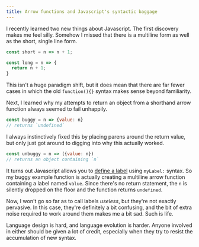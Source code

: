 ```yaml
---
title: Arrow functions and Javascript's syntactic baggage
---
```


I recently learned two new things about Javascript. The first discovery makes me feel silly. Somehow I missed that there is a multiline form as well as the short, single line form.

```js
const short = n => n + 1;

const long = n => {
  return n + 1;
}
```
This isn't a huge paradigm shift, but it does mean that there are far fewer cases in which the old `function(){}` syntax makes sense beyond familiarity.

<!--more-->

Next, I learned why my attempts to return an object from a shorthand arrow function always seemed to fail unhappily.

```js
const buggy = n => {value: n}
// returns `undefined`
```
I always instinctively fixed this by placing parens around the return value, but only just got around to digging into why this actually worked.

```js
const unbuggy = n => ({value: n})
// returns an object containing `n`
```

It turns out Javascript allows you to [define a label](https://developer.mozilla.org/en-US/docs/Web/JavaScript/Reference/Statements/label) using `myLabel:` syntax. So my buggy example function is actually creating a multiline arrow function containing a label named `value`. Since there's no return statement, the `n` is silently dropped on the floor and the function returns `undefined`.

Now, I won't go so far as to call labels *useless*, but they're not exactly pervasive. In this case, they're definitely a bit confusing, and the bit of extra noise required to work around them makes me a bit sad. Such is life.

Language design is hard, and language evolution is harder. Anyone involved in either should be given a lot of credit, especially when they try to resist the accumulation of new syntax.
